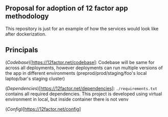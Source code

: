 Proposal for adoption of 12 factor app methodology
--------------------------------------------------

This repository is just for an example of how the services would look like after dockerization.


Principals
----------

(*Codebase*)[https://12factor.net/codebase]: Codebase will be same for across all deployments,
however deployments can run multiple versions of the app in different environments (preprod/prod/staging/foo's local laptop/bar's staging cluster)

(*Dependencies*)[https://12factor.net/dependencies]: `./requirements.txt` contains all required
dependencies. This project is developed using virtual environment in local, but inside container
there is not venv

(*Config*)[https://12factor.net/config]

